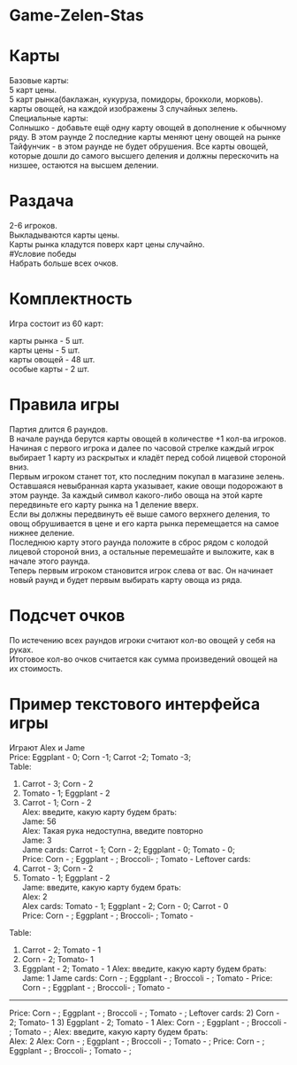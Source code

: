 # Game-Zelen-Stas

# Карты
  Базовые карты:<br />
    5 карт цены. <br />
    5 карт рынка(баклажан, кукуруза, помидоры, брокколи, морковь).<br />
    карты овощей, на каждой изображены 3 случайных зелень.<br />
  Специальные карты:<br />
    Солнышко - добавьте ещё одну карту овощей в дополнение к обычному ряду. В этом раунде 2 последние карты меняют цену овощей на рынке<br />
    Тайфунчик - в этом раунде не будет обрушения. Все карты овощей, которые дошли до самого высшего деления и должны перескочить на низшее, остаются на высшем делении.<br />
# Раздача
  2-6 игроков.<br />
  Выкладываются карты цены.<br />
  Карты рынка кладутся поверх карт цены случайно.<br />
#Условие победы<br />
  Набрать больше всех очков.<br />


# Комплектность
  Игра состоит из 60 карт:<br />
  
  карты рынка - 5 шт.<br />
  карты цены - 5 шт.<br />
  карты овощей - 48 шт.<br />
  особые карты - 2 шт.<br />
# Правила игры
Партия длится 6 раундов.<br />
В начале раунда берутся карты овощей в количестве +1 кол-ва игроков.<br />
Начиная с первого игрока и далее по часовой стрелке каждый игрок выбирает 1 карту из раскрытых и кладёт перед собой лицевой стороной вниз.<br />
Первым игроком станет тот, кто последним покупал в магазине зелень.<br />
Оставшаяся невыбранная карта указывает, какие овощи подорожают в этом раунде. За каждый символ какого-либо овоща на этой карте передвиньте его карту рынка на 1 деление вверх.<br /> Если вы должны передвинуть её выше самого верхнего деления, то овощ обрушивается в цене и его карта рынка перемещается на самое нижнее деление.<br />
Последнюю карту этого раунда положите в сброс рядом с колодой лицевой стороной вниз, а остальные перемешайте и выложите, как в начале этого раунда.<br /> Теперь первым игроком становится игрок слева от вас. Он начинает новый раунд и будет первым выбирать карту овоща из ряда.<br />
# Подсчет очков
По истечению всех раундов игроки считают кол-во овощей у себя на руках.<br />
Итоговое кол-во очков считается как сумма произведений овощей на их стоимость.<br />

# Пример текстового интерфейса игры<br />
Играют Alex и Jame<br />
Price: Eggplant - 0; Corn -1; Carrot -2; Tomato -3;<br />
Table: <br />
1) Carrot - 3; Corn - 2 <br />
2) Tomato - 1; Eggplant - 2<br />
3) Carrot - 1; Corn - 2<br />
Alex: введите, какую карту будем брать: <br />
Jame: 56 <br />
Alex: Такая рука недоступна, введите повторно <br />
Jame: 3 <br />
Jame cards: Carrot - 1; Corn - 2; Eggplant - 0;  Tomato - 0; <br />
Price: Corn - ; Eggplant - ; Broccoli- ; Tomato - 
Leftover cards: <br />
1) Carrot - 3; Corn - 2 <br />
2) Tomato - 1; Eggplant - 2<br />
Jame: введите, какую карту будем брать: <br />
Alex: 2<br />
Alex cards: Tomato - 1; Eggplant - 2; Corn - 0; Carrot - 0 <br />
Price: Corn - ; Eggplant - ; Broccoli- ; Tomato - 

Table: 
1) Carrot - 2; Tomato - 1
2) Corn - 2; Tomato- 1
3) Eggplant - 2; Tomato - 1
Alex: введите, какую карту будем брать: <br />
Jame: 1
Jame cards: Corn - ; Eggplant - ; Broccoli - ; Tomato - 
Price: Corn - ; Eggplant - ; Broccoli- ; Tomato - 
-----
Price: Corn - ; Eggplant - ; Broccoli - ; Tomato - ;
Leftover cards:
2) Corn - 2; Tomato- 1
3) Eggplant - 2; Tomato - 1
Alex: Corn - ; Eggplant - ; Broccoli - ; Tomato - ;
Alex: введите, какую карту будем брать: <br />
Alex: 2
Alex: Corn - ; Eggplant - ; Broccoli - ; Tomato - ;
Price: Corn - ; Eggplant - ; Broccoli- ; Tomato - ;


